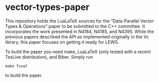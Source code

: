 # vector-types-paper

This repository holds the LuaLaTeX sources for the “Data-Parallel Vector Types &amp; Operations” paper
to be submitted to the C++ committee. It incorporates the work presented in N4184, N4185, and N4395.
While the previous papers described the API as implemented originally in the Vc library, this paper focuses
on getting it ready for LEWG.

To build the paper you need make, LuaLaTeX (only tested with a recent TexLive distribution), and Biber.
Simply run

    make final
to build the paper.
